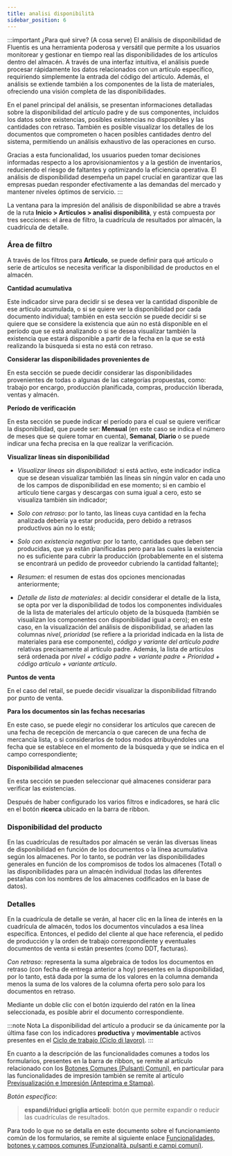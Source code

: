 ```yaml
---
title: analisi disponibilità
sidebar_position: 6
---
```


:::important ¿Para qué sirve? (A cosa serve)
El análisis de disponibilidad de Fluentis es una herramienta poderosa y versátil que permite a los usuarios monitorear y gestionar en tiempo real las disponibilidades de los artículos dentro del almacén. A través de una interfaz intuitiva, el análisis puede procesar rápidamente los datos relacionados con un artículo específico, requiriendo simplemente la entrada del código del artículo. Además, el análisis se extiende también a los componentes de la lista de materiales, ofreciendo una visión completa de las disponibilidades.

En el panel principal del análisis, se presentan informaciones detalladas sobre la disponibilidad del artículo padre y de sus componentes, incluidos los datos sobre existencias, posibles existencias no disponibles y las cantidades con retraso. También es posible visualizar los detalles de los documentos que comprometen o hacen posibles cantidades dentro del sistema, permitiendo un análisis exhaustivo de las operaciones en curso.

Gracias a esta funcionalidad, los usuarios pueden tomar decisiones informadas respecto a los aprovisionamientos y a la gestión de inventarios, reduciendo el riesgo de faltantes y optimizando la eficiencia operativa. El análisis de disponibilidad desempeña un papel crucial en garantizar que las empresas puedan responder efectivamente a las demandas del mercado y mantener niveles óptimos de servicio.
:::

La ventana para la impresión del análisis de disponibilidad se abre a través de la ruta **Inicio > Artículos > analisi disponibilità**, y está compuesta por tres secciones: el área de filtro, la cuadrícula de resultados por almacén, la cuadrícula de detalle.

### Área de filtro

A través de los filtros para **Artículo**, se puede definir para qué artículo o serie de artículos se necesita verificar la disponibilidad de productos en el almacén.

**Cantidad acumulativa**

Este indicador sirve para decidir si se desea ver la cantidad disponible de ese artículo acumulada, o si se quiere ver la disponibilidad por cada documento individual; también en esta sección se puede decidir si se quiere que se considere la existencia que aún no está disponible en el período que se está analizando o si se desea visualizar también la existencia que estará disponible a partir de la fecha en la que se está realizando la búsqueda si esta no está con retraso.

**Considerar las disponibilidades provenientes de**

En esta sección se puede decidir considerar las disponibilidades provenientes de todas o algunas de las categorías propuestas, como: trabajo por encargo, producción planificada, compras, producción liberada, ventas y almacén.

**Período de verificación**

En esta sección se puede indicar el período para el cual se quiere verificar la disponibilidad, que puede ser: **Mensual** (en este caso se indica el número de meses que se quiere tomar en cuenta), **Semanal**, **Diario** o se puede indicar una fecha precisa en la que realizar la verificación.

**Visualizar líneas sin disponibilidad**

- *Visualizar líneas sin disponibilidad*: si está activo, este indicador indica que se desean visualizar también las líneas sin ningún valor en cada uno de los campos de disponibilidad en ese momento; si en cambio el artículo tiene cargas y descargas con suma igual a cero, esto se visualiza también sin indicador; 

- *Solo con retraso*: por lo tanto, las líneas cuya cantidad en la fecha analizada debería ya estar producida, pero debido a retrasos productivos aún no lo está;

- *Solo con existencia negativa*: por lo tanto, cantidades que deben ser producidas, que ya están planificadas pero para las cuales la existencia no es suficiente para cubrir la producción (probablemente en el sistema se encontrará un pedido de proveedor cubriendo la cantidad faltante);

- *Resumen*: el resumen de estas dos opciones mencionadas anteriormente;

- *Detalle de lista de materiales*: al decidir considerar el detalle de la lista, se opta por ver la disponibilidad de todos los componentes individuales de la lista de materiales del artículo objeto de la búsqueda (también se visualizan los componentes con disponibilidad igual a cero); en este caso, en la visualización del análisis de disponibilidad, se añaden las columnas *nivel*, *prioridad* (se refiere a la prioridad indicada en la lista de materiales para ese componente), *código y variante del artículo padre* relativas precisamente al artículo padre. Además, la lista de artículos será ordenada por *nivel + código padre + variante padre + Prioridad + código artículo + variante artículo*. 

**Puntos de venta**

En el caso del retail, se puede decidir visualizar la disponibilidad filtrando por punto de venta.

**Para los documentos sin las fechas necesarias**

En este caso, se puede elegir no considerar los artículos que carecen de una fecha de recepción de mercancía o que carecen de una fecha de mercancía lista, o si considerarlos de todos modos atribuyéndoles una fecha que se establece en el momento de la búsqueda y que se indica en el campo correspondiente;


**Disponibilidad almacenes**

En esta sección se pueden seleccionar qué almacenes considerar para verificar las existencias.

Después de haber configurado los varios filtros e indicadores, se hará clic en el botón **ricerca** ubicado en la barra de ribbon.

### Disponibilidad del producto

En las cuadrículas de resultados por almacén se verán las diversas líneas de disponibilidad en función de los documentos o la línea acumulativa según los almacenes. Por lo tanto, se podrán ver las disponibilidades generales en función de los compromisos de todos los almacenes (Total) o las disponibilidades para un almacén individual (todas las diferentes pestañas con los nombres de los almacenes codificados en la base de datos).

### Detalles

En la cuadrícula de detalle se verán, al hacer clic en la línea de interés en la cuadrícula de almacén, todos los documentos vinculados a esa línea específica. Entonces, el pedido del cliente al que hace referencia, el pedido de producción y la orden de trabajo correspondiente y eventuales documentos de venta si están presentes (como DDT, facturas).

*Con retraso*: representa la suma algebraica de todos los documentos en retraso (con fecha de entrega anterior a hoy) presentes en la disponibilidad, por lo tanto, está dada por la suma de los valores en la columna demanda menos la suma de los valores de la columna oferta pero solo para los documentos en retraso.

Mediante un doble clic con el botón izquierdo del ratón en la línea seleccionada, es posible abrir el documento correspondiente.

:::note Nota
La disponibilidad del artículo a producir se da únicamente por la última fase con los indicadores **productiva** y **movimentable** activos presentes en el [Ciclo de trabajo (Ciclo di lavoro)](/docs/erp-home/registers/production/routes/new-route).
:::

En cuanto a la descripción de las funcionalidades comunes a todos los formularios, presentes en la barra de ribbon, se remite al artículo relacionado con los [Botones Comunes (Pulsanti Comuni)](/docs/guide/common/common-buttons), en particular para las funcionalidades de impresión también se remite al artículo [Previsualización e Impresión (Anteprima e Stampa)](/docs/guide/common/operations-with-data/reports).

*Botón específico*:
> **espandi/riduci griglia articoli**: botón que permite expandir o reducir las cuadrículas de resultados.

Para todo lo que no se detalla en este documento sobre el funcionamiento común de los formularios, se remite al siguiente enlace [Funcionalidades, botones y campos comunes (Funzionalità, pulsanti e campi comuni)](/docs/guide/common).